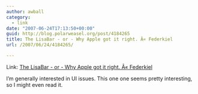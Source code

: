 ```yaml
---
author: awball
category:
  - link
date: "2007-06-24T17:13:50+00:00"
guid: http://blog.polarweasel.org/post/4184265
title: The LisaBar - or - Why Apple got it right. Â« Federkiel
url: /2007/06/24/4184265/

---
```

Link: [The LisaBar - or - Why Apple got it right. Â« Federkiel](http://federkiel.wordpress.com/2007/06/24/the-lisabar-or-why-apple-got-it-right/)

I’m generally interested in UI issues. This one one seems pretty interesting, so I might even read it.
